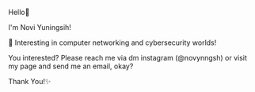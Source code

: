 Hello👋

I'm Novi Yuningsih!

👀 Interesting in computer networking and cybersecurity worlds!

You interested? Please reach me via dm instagram (@novynngsh) or visit my page and send me an email, okay?

Thank You!✨

<!---
noviyn/noviyn is a ✨ special ✨ repository because its `README.md` (this file) appears on your GitHub profile.
You can click the Preview link to take a look at your changes.
--->

